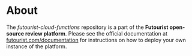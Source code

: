 ﻿# About

The *futourist-cloud-functions* repository is a part of the **Futourist open-source review platform**. Please see the official documentation at [futourist.com/documentation](https://futourist.com/documentation) for instructions on how to deploy your own instance of the platform.